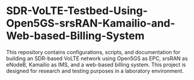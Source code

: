 # SDR-VoLTE-Testbed-Using-Open5GS-srsRAN-Kamailio-and-Web-based-Billing-System
This repository contains configurations, scripts, and documentation for building an SDR-based VoLTE network using Open5GS as EPC, srsRAN as eNodeB, Kamailio as IMS, and a web-based billing system. This project is designed for research and testing purposes in a laboratory environment.
